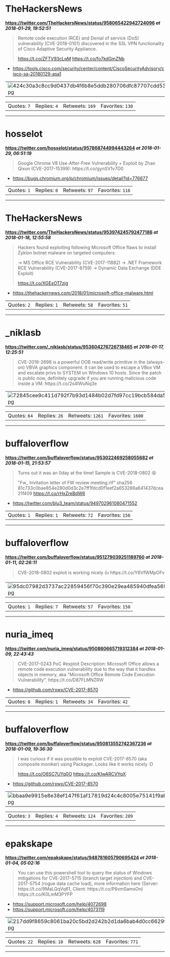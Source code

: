 # TheHackersNews
**https://twitter.com/TheHackersNews/status/958065422942724096 _at 2018-01-29, 19:52:51_**
<blockquote>
Remote code execution (RCE) and Denial of service (DoS) vulnerability (CVE-2018-0101) discovered in the SSL VPN functionality of Cisco Adaptive Security Appliance. 

https://t.co/ZFTV93cLqM https://t.co/fo7kdGmZNb
</blockquote>

* https://tools.cisco.com/security/center/content/CiscoSecurityAdvisory/cisco-sa-20180129-asa1

<table><tr>
<td><img src="pictures/424c30a3c8cc9d0437db4f6b8e5ddb280706dfc87707cdd53db6f4e2efbe454b.jpg" alt="424c30a3c8cc9d0437db4f6b8e5ddb280706dfc87707cdd53db6f4e2efbe454b.jpg"></td>
</table></tr>
<table><tr>
<td>Quotes: <code>7</code></td>
<td>Replies: <code>4</code></td>
<td>Retweets: <code>169</code></td>
<td>Favorites: <code>130</code></td>
</tr></table>

---

# hosselot
**https://twitter.com/hosselot/status/957868744994443264 _at 2018-01-29, 06:51:19_**
<blockquote>
Google Chrome V8 Use-After-Free Vulnerability + Exploit by Zhao Qixun (CVE-2017-15399):
https://t.co/gynSV1v7D0
</blockquote>

* https://bugs.chromium.org/p/chromium/issues/detail?id=776677

<table><tr>
<td>Quotes: <code>1</code></td>
<td>Replies: <code>0</code></td>
<td>Retweets: <code>97</code></td>
<td>Favorites: <code>116</code></td>
</tr></table>

---

# TheHackersNews
**https://twitter.com/TheHackersNews/status/953974245792477186 _at 2018-01-18, 12:55:58_**
<blockquote>
Hackers found exploiting following Microsoft Office flaws to install Zyklon botnet malware on targeted computers:

→ MS Office RCE Vulnerability (CVE-2017-11882)
→ .NET Framework RCE Vulnerability (CVE-2017-8759)
→ Dynamic Data Exchange (DDE Exploit)

https://t.co/XGEsOT7zjg
</blockquote>

* https://thehackernews.com/2018/01/microsoft-office-malware.html

<table><tr>
<td>Quotes: <code>2</code></td>
<td>Replies: <code>1</code></td>
<td>Retweets: <code>58</code></td>
<td>Favorites: <code>51</code></td>
</tr></table>

---

# _niklasb
**https://twitter.com/_niklasb/status/953604276726718465 _at 2018-01-17, 12:25:51_**
<blockquote>
CVE-2018-2698 is a powerful OOB read/write primitive in the (always-on) VBVA graphics component. It can be used to escape a VBox VM and escalate privs to SYSTEM on Windows 10 hosts. Since the patch is public now, definitely upgrade if you are running malicious code inside a VM. https://t.co/2s4IWuNq3e
</blockquote>

<table><tr>
<td><img src="pictures/72845cee9c411d792f7b93d1484b02d7fd97cc19bcb584da52874ee5a6012b7f.jpg" alt="72845cee9c411d792f7b93d1484b02d7fd97cc19bcb584da52874ee5a6012b7f.jpg"></td>
</table></tr>
<table><tr>
<td>Quotes: <code>64</code></td>
<td>Replies: <code>26</code></td>
<td>Retweets: <code>1261</code></td>
<td>Favorites: <code>1600</code></td>
</tr></table>

---

# buffaloverflow
**https://twitter.com/buffaloverflow/status/953022469258055682 _at 2018-01-15, 21:53:57_**
<blockquote>
Turns out it was an 0day at the time! Sample is CVE-2018-0802 😵

"Fw_ Invitation letter of FW review meeting.rtf"
sha256    81c733c0bae854e280d0d3c2e7ff1fdcd0f1eef2a653286a641437dcea21f409 https://t.co/rHxZreBdW6
</blockquote>

* https://twitter.com/blu3_team/status/949702961080471552

<table><tr>
<td>Quotes: <code>1</code></td>
<td>Replies: <code>1</code></td>
<td>Retweets: <code>72</code></td>
<td>Favorites: <code>156</code></td>
</tr></table>

---

# buffaloverflow
**https://twitter.com/buffaloverflow/status/951279039251189760 _at 2018-01-11, 02:26:11_**
<blockquote>
CVE-2018-0802 exploit is working nicely 👍 https://t.co/Y6VfWMpOFv
</blockquote>

<table><tr>
<td><img src="pictures/95dc07982d3737ac22859456f70c390e29ea485940dfea56988632a2f845ef0d.jpg" alt="95dc07982d3737ac22859456f70c390e29ea485940dfea56988632a2f845ef0d.jpg"></td>
</table></tr>
<table><tr>
<td>Quotes: <code>1</code></td>
<td>Replies: <code>7</code></td>
<td>Retweets: <code>57</code></td>
<td>Favorites: <code>150</code></td>
</tr></table>

---

# nuria_imeq
**https://twitter.com/nuria_imeq/status/950860665719312384 _at 2018-01-09, 22:43:43_**
<blockquote>
CVE-2017-0243 PoC #exploit
Description:
Microsoft Office allows a remote code execution vulnerability due to the way that it handles objects in memory, aka "Microsoft Office Remote Code Execution Vulnerability".
https://t.co/D87FLMNZRW
</blockquote>

* https://github.com/rxwx/CVE-2017-8570

<table><tr>
<td>Quotes: <code>0</code></td>
<td>Replies: <code>1</code></td>
<td>Retweets: <code>34</code></td>
<td>Favorites: <code>42</code></td>
</tr></table>

---

# buffaloverflow
**https://twitter.com/buffaloverflow/status/950813552742367236 _at 2018-01-09, 19:36:30_**
<blockquote>
I was curious if it was possible to exploit CVE-2017-8570 (aka composite moniker) using Packager. Looks like it works nicely :D

https://t.co/O6SC7UYq0O https://t.co/KIwARCVYqX
</blockquote>

* https://github.com/rxwx/CVE-2017-8570

<table><tr>
<td><img src="pictures/bbaa9e9915e8e38ef147f61af17819d24c4c8005e75141f9ab3a624d4bb0627c.jpg" alt="bbaa9e9915e8e38ef147f61af17819d24c4c8005e75141f9ab3a624d4bb0627c.jpg"></td>
</table></tr>
<table><tr>
<td>Quotes: <code>3</code></td>
<td>Replies: <code>4</code></td>
<td>Retweets: <code>124</code></td>
<td>Favorites: <code>209</code></td>
</tr></table>

---

# epakskape
**https://twitter.com/epakskape/status/948781605790695424 _at 2018-01-04, 05:02:16_**
<blockquote>
You can use this powershell tool to query the status of Windows mitigations for CVE-2017-5715 (branch target injection) and CVE-2017-5754 (rogue data cache load), more information here (Server: https://t.co/9MaLQqVq61, Client: https://t.co/P6vmSamsOn) https://t.co/K0LmM3PYFP
</blockquote>

* https://support.microsoft.com/help/4072698
* https://support.microsoft.com/help/4073119

<table><tr>
<td><img src="pictures/217dd9f8659c8061ba20c5bd2d242b2d1da6bab4d0cc6629f9ca9012363ff771.jpg" alt="217dd9f8659c8061ba20c5bd2d242b2d1da6bab4d0cc6629f9ca9012363ff771.jpg"></td>
</table></tr>
<table><tr>
<td>Quotes: <code>22</code></td>
<td>Replies: <code>10</code></td>
<td>Retweets: <code>628</code></td>
<td>Favorites: <code>771</code></td>
</tr></table>

---

